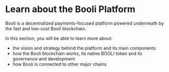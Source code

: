 # Learn about the Booli Platform

Booli is a decentralized payments-focused platform powered underneath by the fast and low-cost Booli blockchain.&#x20;

In this section, you will be able to learn more about:

* the vision and strategy behind the platform and its main components
* how the Booli blockchain works, its native BOOLI token and its governance and development
* how Booli is connected to other major chains

